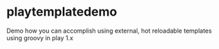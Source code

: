 playtemplatedemo
================

Demo how you can accomplish using external, hot reloadable templates using groovy in play 1.x